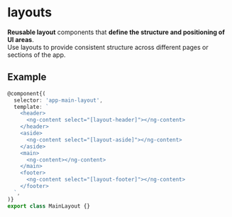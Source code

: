 # layouts

**Reusable layout** components that **define the structure and positioning of UI areas**.   
Use layouts to provide consistent structure across different pages or sections of the app.

## Example

```typescript
@component{(
  selector: 'app-main-layout',
  template: `
    <header>
      <ng-content select="[layout-header]"></ng-content>
    </header>
    <aside>
      <ng-content select="[layout-aside]"></ng-content>
    </aside>
    <main>
      <ng-content></ng-content>
    </main>
    <footer>
      <ng-content select="[layout-footer]"></ng-content>
    </footer>
  `,
)}
export class MainLayout {}
```
